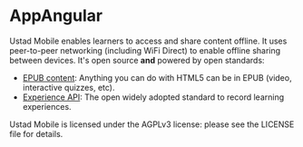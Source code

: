 # AppAngular


Ustad Mobile enables learners to access and share content offline. It uses peer-to-peer networking 
(including WiFi Direct) to enable offline sharing between devices. It's open source __and__ 
powered by open standards:  

* [EPUB content](http://idpf.org/epub): Anything you can do with HTML5 can be in EPUB (video, interactive quizzes, etc).
* [Experience API](http://www.tincanapi.com): The open widely adopted standard to record learning experiences.

Ustad Mobile is licensed under the AGPLv3 license: please see the LICENSE file for details.
